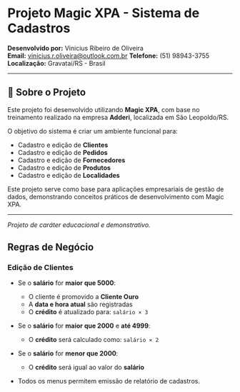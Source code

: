 # Projeto Magic XPA - Sistema de Cadastros

**Desenvolvido por:** Vinicius Ribeiro de Oliveira  
**Email:** [vinicius.r.oliveira@outlook.com.br](mailto:vinicius.r.oliveira@outlook.com.br)
**Telefone:** (51) 98943-3755  
**Localização:** Gravataí/RS - Brasil

---

## 📌 Sobre o Projeto

Este projeto foi desenvolvido utilizando **Magic XPA**, com base no treinamento realizado na empresa **Adderi**, localizada em São Leopoldo/RS.

O objetivo do sistema é criar um ambiente funcional para:

- Cadastro e edição de **Clientes**
- Cadastro e edição de **Pedidos**
- Cadastro e edição de **Fornecedores**
- Cadastro e edição de **Produtos**
- Cadastro e edição de **Localidades**

Este projeto serve como base para aplicações empresariais de gestão de dados, demonstrando conceitos práticos de desenvolvimento com Magic XPA.

---

*Projeto de caráter educacional e demonstrativo.*

## Regras de Negócio

### Edição de Clientes

- Se o **salário** for **maior que 5000**:
  - O cliente é promovido a **Cliente Ouro**
  - A **data e hora atual** são registradas
  - O **crédito** é atualizado para: `salário × 3`

- Se o **salário** for **maior que 2000** e **até 4999**:
  - O **crédito** será calculado como: `salário × 2`

- Se o **salário** for **menor que 2000**:
  - O **crédito** será igual ao valor do **salário**

- Todos os menus permitem emissão de relatório de cadastros.
